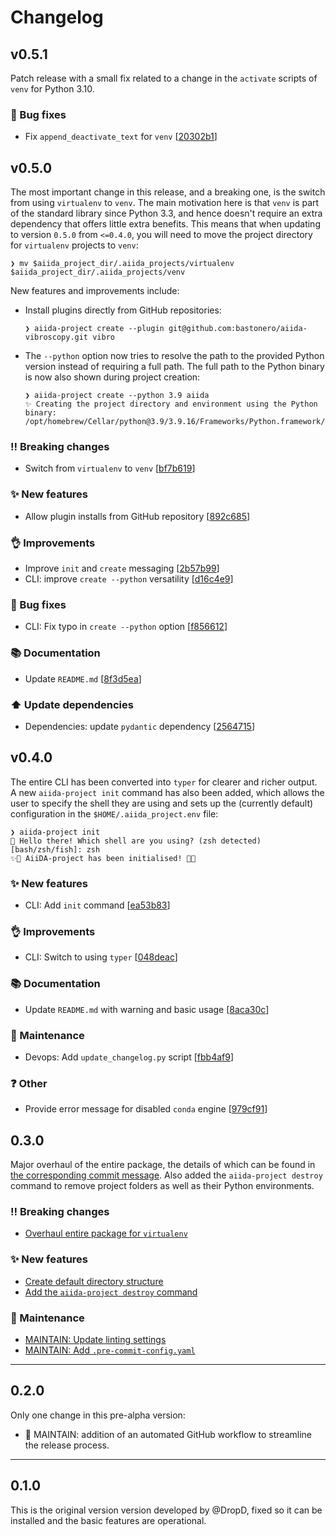 # Changelog

## v0.5.1

Patch release with a small fix related to a change in the `activate` scripts of `venv` for Python 3.10.

### 🐛 Bug fixes

* Fix `append_deactivate_text` for `venv` [[20302b1](https://github.com/aiidateam/aiida-project/commit/20302b1c88aaadcb6352a61635c7887cf68058b2)]

## v0.5.0

The most important change in this release, and a breaking one, is the switch from using `virtualenv` to `venv`.
The main motivation here is that `venv` is part of the standard library since Python 3.3, and hence doesn't require an extra dependency that offers little extra benefits.
This means that when updating to version `0.5.0` from `<=0.4.0`, you will need to move the project directory for `virtualenv` projects to `venv`:

```console
❯ mv $aiida_project_dir/.aiida_projects/virtualenv $aiida_project_dir/.aiida_projects/venv
```

New features and improvements include:

* Install plugins directly from GitHub repositories:

    ```console
    ❯ aiida-project create --plugin git@github.com:bastonero/aiida-vibroscopy.git vibro
    ```

* The `--python` option now tries to resolve the path to the provided Python version instead of requiring a full path.
  The full path to the Python binary is now also shown during project creation:

    ```console
    ❯ aiida-project create --python 3.9 aiida
    ✨ Creating the project directory and environment using the Python binary:
    /opt/homebrew/Cellar/python@3.9/3.9.16/Frameworks/Python.framework/Versions/3.9/bin/python3.9
    ```

### ‼️ Breaking changes

* Switch from `virtualenv` to  `venv` [[bf7b619](https://github.com/aiidateam/aiida-project/commit/bf7b6198edf5a3fe69672019b5d61488e42e4693)]

### ✨ New features

* Allow plugin installs from GitHub repository [[892c685](https://github.com/aiidateam/aiida-project/commit/892c685959d3f0cc72afaccaf7bba6258564cba5)]

### 👌 Improvements

* Improve `init` and `create` messaging [[2b57b99](https://github.com/aiidateam/aiida-project/commit/2b57b9965881c6ea39237aeab5fe6c013effba42)]
* CLI: improve `create --python` versatility [[d16c4e9](https://github.com/aiidateam/aiida-project/commit/d16c4e9f7e81895a56cb8c97a660977870cf3b47)]

### 🐛 Bug fixes

* CLI: Fix typo in `create --python` option [[f856612](https://github.com/aiidateam/aiida-project/commit/f856612a126939ad73595d2a6e45e9814422e075)]

### 📚 Documentation

* Update `README.md` [[8f3d5ea](https://github.com/aiidateam/aiida-project/commit/8f3d5eac99a99d8aa9faa800bce09ee6d7ad1578)]

### ⬆️ Update dependencies

* Dependencies: update `pydantic` dependency [[2564715](https://github.com/aiidateam/aiida-project/commit/25647151ff1520fa021b7d7a96c5016173862799)]

## v0.4.0

The entire CLI has been converted into `typer` for clearer and richer output.
A new `aiida-project init` command has also been added, which allows the user to specify the shell they are using and sets up the (currently default) configuration in the `$HOME/.aiida_project.env` file:

```console
❯ aiida-project init
👋 Hello there! Which shell are you using? (zsh detected) [bash/zsh/fish]: zsh
✨🚀 AiiDA-project has been initialised! 🚀✨
```

### ✨ New features

* CLI: Add `init` command [[ea53b83](https://github.com/aiidateam/aiida-project/commit/ea53b83898c4512464a51af96b68048fd5ccecbd)]

### 👌 Improvements

* CLI: Switch to using `typer` [[048deac](https://github.com/aiidateam/aiida-project/commit/048deac75691537f0ccfae6d1ff2cc2fa3194a91)]

### 📚 Documentation

* Update `README.md` with warning and basic usage [[8aca30c](https://github.com/aiidateam/aiida-project/commit/8aca30c32de0351d19534c9bf6673683c178ea6d)]

### 🔧 Maintenance

* Devops: Add `update_changelog.py` script [[fbb4af9](https://github.com/aiidateam/aiida-project/commit/fbb4af9287c82e7517f5732eb6238b258c22d708)]

### ❓ Other

* Provide error message for disabled `conda` engine [[979cf91](https://github.com/aiidateam/aiida-project/commit/979cf91eda4cb024ede8412c1eef7c9274849735)]

## 0.3.0

Major overhaul of the entire package, the details of which can be found in [the corresponding commit message](https://github.com/aiidateam/aiida-project/commit/a799ddc0763ca12ed179c821125bef6a4acb116d).
Also added the `aiida-project destroy` command to remove project folders as well as their Python environments.


### ‼️ Breaking changes

* [Overhaul entire package for `virtualenv`](https://github.com/aiidateam/aiida-project/commit/a799ddc0763ca12ed179c821125bef6a4acb116d)

### ✨ New features

* [Create default directory structure](https://github.com/aiidateam/aiida-project/commit/ceeda2f64c59366616db00d5d51b323087924f41)
* [Add the `aiida-project destroy` command](https://github.com/aiidateam/aiida-project/commit/260303e0dada0a8ace5c76c6ccb8539aece69614)

### 🔧 Maintenance

* [MAINTAIN: Update linting settings](https://github.com/aiidateam/aiida-project/commit/8fbc7de818820445acc31631e59af258395796fd)
* [MAINTAIN: Add `.pre-commit-config.yaml`](https://github.com/aiidateam/aiida-project/commit/938fce0a52c8f393adae9327785ff4fbeea0b4a2)

---

## 0.2.0

Only one change in this pre-alpha version:

* 🔧 MAINTAIN: addition of an automated GitHub workflow to streamline the release process.

---

## 0.1.0

This is the original version version developed by @DropD, fixed so it can be installed and the basic features are operational.
